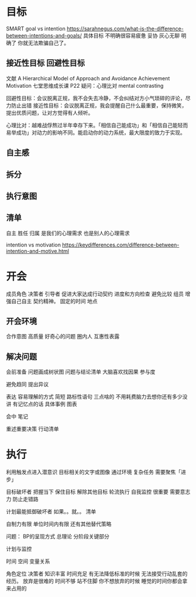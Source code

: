 # 目标
SMART goal vs intention
https://sarahnegus.com/what-is-the-difference-between-intentions-and-goals/
具体目标 不明确很容易疲惫 妥协 灰心无聊 明确了 你就无法欺骗自己了。
## 接近性目标 回避性目标
文献 A Hierarchical Model of Approach
and Avoidance Achievement Motivation
七堂思维成长课 P22
疑问：心理比对 mental contrasting

回避性目标：会议脱离正规，我不会失去冷静，不会纠结对方小气琐碎的评论，尽力防止出错
接近性目标：会议脱离正规，我会提醒自己什么最重要，保持微笑，提出优质问题，让对方觉得有人倾听。

心理比对：越难战俘熬过半年幸存下来。「相信自己能成功」和「相信自己能轻而易举成功」对动力的影响不同。能启动你的动力系统，最大限度的致力于实现。

## 自主感

## 拆分

## 执行意图

## 清单

自主 胜任 归属 是我们的心理需求 也是别人的心理需求

intention vs motivation
https://keydifferences.com/difference-between-intention-and-motive.html

# 开会
成员角色 决策者 引导者 促进大家达成行动契约 进度和方向检查 避免比较
组员 增强自己自主 契约精神。
固定的时间 地点
## 开会环境
合作意图
高质量 好奇心的问题
圈内人 
互惠性表露

## 解决问题
会前准备
    问题画成树状图
    问题与结论清单 大脑喜欢找因果 参与度

避免趋同 提出异议

表达 容易理解的方式
    简短
    路标性语句 三点啥的 不用耗费脑力去想你还有多少没讲
    有记忆点的话
    具体事例
    图表

会中 笔记

重述重要决策 行动清单

# 执行
利用触发点进入潜意识 目标相关的文字或图像 通过环境
复杂任务 需要聚焦「进步」

目标破坏者
把握当下
保住目标 解除其他目标 轮流执行
自我监控 很重要 需要意志力 防止走错路

计划最能抵御破坏者 如果。。就。。 清单

自制力有限 单位时间内有限 还有其他替代策略

问题：
BP的呈现方式 总理论 分阶段关键部分

计划与监控

时间 空间 变量关系

角色定位 决策者 知识丰富 时间充足 有无法降低标准的时候 无法接受行动乱套的经历。
放弃是很难的 时间不够 站不住脚 你不想放弃的时候 睡觉的时间你都会拿来占用的



